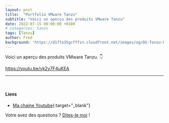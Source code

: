 ```yaml
---
layout: post
title:  "Portfolio VMware Tanzu"
subtitle: "Voici un aperçu des produits VMware Tanzu"
date: 2022-07-15 00:00:00 +0100
# categories: tanzu
tags: [Tanzu]
author: Fred
background: 'https://d1fto35gcfffzn.cloudfront.net/images/og/OG-Tanzu-General-Dark.png'
---
```


Voici un aperçu des produits VMware Tanzu. 👇


https://youtu.be/yk2y7F4uKEA

--- 
<p/>
&nbsp;

#### Liens 

- [Ma chaine Youtube](https://www.youtube.com/user/fredo8210){:target="_blank"} 

Votre avez des questions ? [Dites-le moi](mailto:frederic.klein@gmail.com) !
